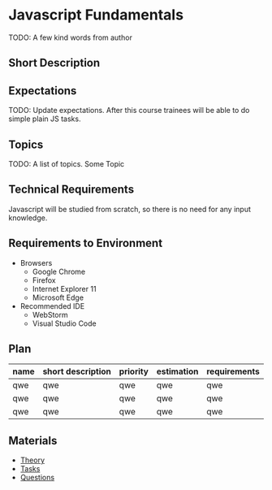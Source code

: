 # Javascript Fundamentals

TODO: A few kind words from author

## Short Description

## Expectations

TODO: Update expectations.
After this course trainees will be able to do simple plain JS tasks.

## Topics

TODO: A list of topics.
Some Topic

## Technical Requirements

Javascript will be studied from scratch, so there is no need for any
input knowledge.

## Requirements to Environment

* Browsers
  * Google Chrome
  * Firefox
  * Internet Explorer 11
  * Microsoft Edge
* Recommended IDE
  * WebStorm
  * Visual Studio Code


## Plan

| name | short description | priority | estimation | requirements |
|------|-------------------|----------|------------|--------------|
| qwe  | qwe               | qwe      | qwe        | qwe          |
| qwe  | qwe               | qwe      | qwe        | qwe          |
| qwe  | qwe               | qwe      | qwe        | qwe          |

## Materials

- [Theory](./theory/readme.md)
- [Tasks](./tasks/readme.md)
- [Questions](./questions/readme.md)


